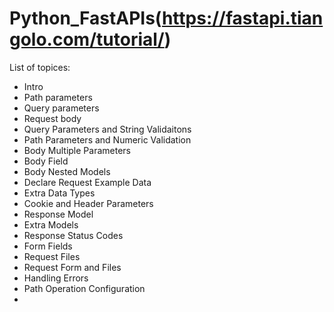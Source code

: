 # Python_FastAPIs(https://fastapi.tiangolo.com/tutorial/)

List of topices:
- Intro
- Path parameters
- Query parameters
- Request body
- Query Parameters and String Validaitons
- Path Parameters and Numeric Validation
- Body Multiple Parameters
- Body Field
- Body Nested Models
- Declare Request Example Data
- Extra Data Types
- Cookie and Header Parameters
- Response Model
- Extra Models
- Response Status Codes
- Form Fields
- Request Files
- Request Form and Files
- Handling Errors
- Path Operation Configuration
- 
